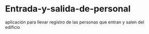 # Entrada-y-salida-de-personal
aplicación para llevar registro de las personas que entran y salen del edificio
